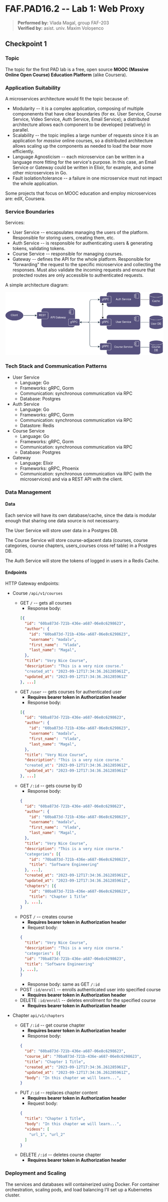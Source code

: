 # FAF.PAD16.2 -- Lab 1: Web Proxy
> **Performed by:** Vlada Magal, group FAF-203 \
> **Verified by:** asist. univ. Maxim Voloșenco

## Checkpoint 1

### Topic

The topic for the first PAD lab is a free, open source **MOOC (Massive Online Open Course) Education Platform** (alike Coursera).

### Application Suitability

A microservices architecture would fit the topic because of:

* Modularity -- it is a complex application, composing of multiple componenents that have clear boundaries (for ex. User Service, Course Service, Video Service, Auth Service, Email Service); a distributed architecture allows each component to be developed (relatively) in parallel.
* Scalability -- the topic implies a large number of requests  since it is an application for *massive* online courses, so a distributed architecture allows scaling up the components as needed to load the bear more efficiently.
* Language Agnosticism -- each microservice can be written in a language more fitting for the service's purpose. In this case, an Email Service or Gateway could be written in Elixir, for example, and some other microservices in Go.
* Fault isolation/tolerance -- a failure in one microservice must not impact the whole application.

Some projects that focus on MOOC education and employ microservices are: edX, Coursera.

### Service Boundaries

Services:
* User Service -- encapsulates managing the users of the platform. Responsible for storing users, creating them, etc.
* Auth Service -- is responsible for authenticating users & generating tokens, validating tokens.
* Course Service -- responsible for managing courses.
* Gateway -- defines the API for the whole platform. Responsible for "forwarding" the request to the specific microservice and collecting the responses. Must also validate the incoming requests and ensure that protected routes are only accessible to authenticated requests.

A simple architecture diagram:

![architecture_diagram](architecture.drawio.png)
### Tech Stack and Communication Patterns

* User Service
  * Language: Go
  * Frameworks: gRPC, Gorm
  * Communication: synchronous communication via RPC
  * Database: Postgres
* Auth Service
  * Language: Go
  * Frameworks: gRPC, Gorm
  * Communication: synchronous communication via RPC
  * Datastore: Redis
* Course Service
  * Language: Go
  * Frameworks: gRPC, Gorm
  * Communication: synchronous communication via RPC
  * Database: Postgres
* Gateway
  * Language: Elixir
  * Frameworks: gRPC, Phoenix
  * Communication: synchronous communication via RPC (with the microservices) and via a REST API with the client.

### Data Management
#### Data
Each service will have its own database/cache, since the data is modular enough that sharing one data source is not necessarry.

The User Service will store user data in a Postgres DB. 

The Course Service will store course-adjacent data (courses, course categories, course chapters, users_courses cross ref table) in a Postgres DB. 

The Auth Service will store the tokens of logged in users in a Redis Cache.

#### Endpoints

HTTP Gateway endpoints: 

* Course `/api/v1/courses`
  * GET `/` -- gets all courses
    * Response body:
    ```json
    [{
      "id": "60ba873d-721b-436e-a687-06e8c6298623",
      "author": {
        "id": "60ba873d-721b-436e-a687-06e8c6298623",
        "username": "madalv",
        "first_name":  "Vlada",
        "last_name": "Magal",
      },
      "title": "Very Nice Course",
      "description": "This is a very nice course."
      "created_at": "2023-09-12T17:34:36.261285961Z",
      "updated_at": "2023-09-12T17:34:36.261285961Z"
    }, ...]
    ```
  * GET `/user` -- gets courses for authenticated user
    * **Requires bearer token in Authorization header**
    * Response body:
    ```json
    [{
      "id": "60ba873d-721b-436e-a687-06e8c6298623",
      "author": {
        "id": "60ba873d-721b-436e-a687-06e8c6298623",
        "username": "madalv",
        "first_name":  "Vlada",
        "last_name": "Magal",
      },
      "title": "Very Nice Course",
      "description": "This is a very nice course."
      "created_at": "2023-09-12T17:34:36.261285961Z",
      "updated_at": "2023-09-12T17:34:36.261285961Z"
    }, ...]
    ```
  * GET `/:id` -- gets course by ID
    * Response body:
    ```json
    {
      "id": "60ba873d-721b-436e-a687-06e8c6298623",
      "author": {
        "id": "60ba873d-721b-436e-a687-06e8c6298623",
        "username": "madalv",
        "first_name":  "Vlada",
        "last_name": "Magal",
      },
      "title": "Very Nice Course",
      "description": "This is a very nice course."
      "categories": [{
        "id": "70ba873d-721b-436e-a687-06e8c6298623",
        "title": "Software Engineering"
      }, ...],
      "created_at": "2023-09-12T17:34:36.261285961Z",
      "updated_at": "2023-09-12T17:34:36.261285961Z",
      "chapters": [{
        "id": "80ba873d-721b-436e-a687-06e8c6298623",
        "title": "Chapter 1 Title"
      }, ...],
    }
    ```
  * POST `/` -- creates course
    * **Requires bearer token in Authorization header**
    * Request body:
    ```json
    {
      "title": "Very Nice Course",
      "description": "This is a very nice course."
      "categories": [{
      "id": "70ba873d-721b-436e-a687-06e8c6298623",
      "title": "Software Engineering"
    }, ...],
    }
    ```
    * Response body: same as GET `/:id`
  * POST `:id/enroll` -- enrolls authenticated user into specified course 
    * **Requires bearer token in Authorization header**
  * DELETE `:id/enroll` -- deletes enrollment for the specified course
    * **Requires bearer token in Authorization header**

* Chapter `api/v1/chapters`
  * GET `/:id` -- get course chapter
    * **Requires bearer token in Authorization header**
    * Response body:
    ```json
    {
      "id": "60ba873d-721b-436e-a687-06e8c6298623",
      "course_id": "70ba873d-721b-436e-a687-06e8c6298623",
      "title": "Chapter 1 Title",
      "created_at": "2023-09-12T17:34:36.261285961Z",
      "updated_at": "2023-09-12T17:34:36.261285961Z",
      "body": "In this chapter we will learn...",
    }
    ```
  * PUT `/:id` -- replaces chapter content
    * **Requires bearer token in Authorization header**
    * Request body:
    ```json
    {
      "title": "Chapter 1 Title",
      "body": "In this chapter we will learn...",
      "videos": [
        "url_1", "url_2"
      ]
    }
    ```
  * DELETE `/:id` -- deletes course chapter
    * **Requires bearer token in Authorization header**

### Deployment and Scaling

The services and databases will containerized using Docker. For container orchestration, scaling pods, and load balancing I'll set up a Kubernetes cluster.